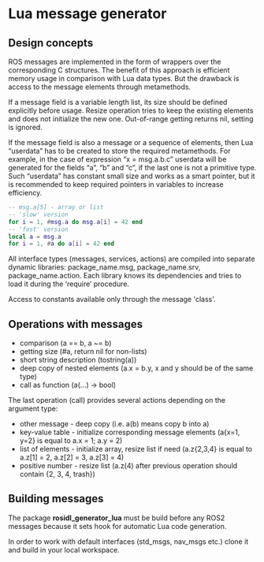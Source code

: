 # Lua message generator

## Design concepts

ROS messages are implemented in the form of wrappers over the corresponding C structures.
The benefit of this approach is efficient memory usage in comparison with Lua data types.
But the drawback is access to the message elements through metamethods.

If a message field is a variable length list, its size should be defined explicitly before usage.
Resize operation tries to keep the existing elements and does not initialize the new one. Out-of-range getting returns nil, setting is ignored.

If the message field is also a message or a sequence of elements, then Lua “userdata” has to be created to store the required metamethods. For example, in the case of expression “x = msg.a.b.c” userdata will be generated for the fields “a”, “b” and “c”, if the last one is not a primitive type. Such “userdata” has constant small size and works as a smart pointer, but it is recommended to keep required pointers in variables to increase efficiency.
```lua
-- msg.a[5] - array or list
-- 'slow' version
for i = 1, #msg.a do msg.a[i] = 42 end
-- 'fast' version
local a = msg.a
for i = 1, #a do a[i] = 42 end
```

All interface types (messages, services, actions) are compiled into separate dynamic libraries: package_name.msg, package_name.srv, package_name.action.
Each library knows its dependencies and tries to load it during the ‘require’ procedure.

Access to constants available only through the message 'class'.

## Operations with messages

- comparison (a == b, a ~= b)
- getting size (#a, return nil for non-lists)
- short string description (tostring(a))
- deep copy of nested elements (a.x = b.y, x and y should be of the same type)
- call as function (a(...) -> bool)

The last operation (call) provides several actions depending on the argument type:
- other message - deep copy
(i.e. a(b) means copy b into a)
- key-value table - initialize corresponding message elements
(a{x=1, y=2} is equal to a.x = 1; a.y = 2)
- list of elements - initialize array, resize list if need
(a.z{2,3,4} is equal to a.z[1] = 2, a.z[2] = 3, a.z[3] = 4)
- positive number - resize list
(a.z(4) after previous operation should contain {2, 3, 4, trash})

## Building messages

The package **rosidl_generator_lua** must be build before any ROS2 messages because it sets hook
for automatic Lua code generation.

In order to work with default interfaces (std_msgs, nav_msgs etc.) clone it and build in your local workspace.

